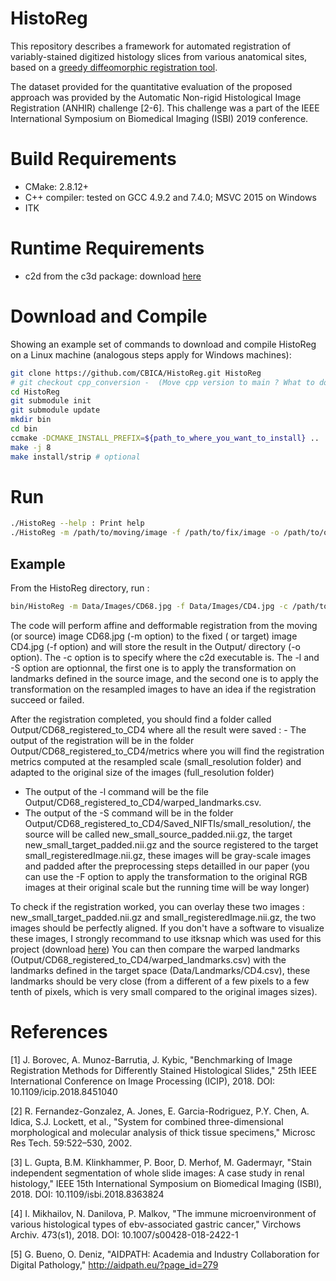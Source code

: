 # HistoReg
This repository describes a framework for automated registration of variably-stained digitized histology slices from various anatomical sites, based on a [greedy diffeomorphic registration tool](https://sites.google.com/view/greedyreg/about).

The dataset provided for the quantitative evaluation of the proposed approach was provided by the Automatic Non-rigid Histological Image Registration (ANHIR) challenge [2-6]. This challenge was a part of the IEEE International Symposium on Biomedical Imaging (ISBI) 2019 conference.
# Build Requirements 

- CMake: 2.8.12+
- C++ compiler: tested on GCC 4.9.2 and 7.4.0; MSVC 2015 on Windows
- ITK

# Runtime Requirements

- c2d from the c3d package: download [here](itksnap.org/pmwiki/pmwiki.php?n=Downloads.C3D)

# Download and Compile

Showing an example set of commands to download and compile HistoReg on a Linux machine (analogous steps apply for Windows machines):

```bash
git clone https://github.com/CBICA/HistoReg.git HistoReg
# git checkout cpp_conversion -  (Move cpp version to main ? What to do with bash version ?)
cd HistoReg
git submodule init 
git submodule update
mkdir bin
cd bin
ccmake -DCMAKE_INSTALL_PREFIX=${path_to_where_you_want_to_install} ..
make -j 8
make install/strip # optional
```

# Run

```bash
./HistoReg --help : Print help
./HistoReg -m /path/to/moving/image -f /path/to/fix/image -o /path/to/output/dir/ -c /path/to/c2d/executable : Compute registration metrics between moving and target images with the default parameters used for the ANHIR challenge, add -S or -F option to apply transformations respectively to resampled or full size images. 
```

## Example

From the HistoReg directory, run :
```bash
bin/HistoReg -m Data/Images/CD68.jpg -f Data/Images/CD4.jpg -c /path/to/c2d/executable  -o Output/ -l Data/Landmarks/CD68.csv -S
```
The code will perform affine and defformable registration from the moving (or source) image CD68.jpg (-m option) to the fixed ( or target) image CD4.jpg (-f option) and will store the result in the Output/ directory (-o option). 
The -c option is to specify where the c2d executable is.
The -l and -S option are optionnal, the first one is to apply the transformation on landmarks defined in the source image, and the second one is to apply the transformation on the resampled images to have an idea if the registration succeed or failed.

After the registration completed, you should find a folder called Output/CD68_registered_to_CD4 where all the result were saved : - The output of the registration will be in the folder Output/CD68_registered_to_CD4/metrics where you will find the registration metrics computed at the resampled scale (small_resolution folder) and adapted to the original size of the images (full_resolution folder)
- The output of the -l command will be the file Output/CD68_registered_to_CD4/warped_landmarks.csv.
- The output of the -S command will be in the folder Output/CD68_registered_to_CD4/Saved_NIFTIs/small_resolution/, the source will be called new_small_source_padded.nii.gz, the target new_small_target_padded.nii.gz and the source registered to the target small_registeredImage.nii.gz, these images will be gray-scale images and padded after the preprocessing steps detailled in our paper (you can use the -F option to apply the transformation to the original RGB images at their original scale but the running time will be way longer) 

To check if the registration worked, you can overlay these two images : new_small_target_padded.nii.gz and small_registeredImage.nii.gz, the two images should be perfectly aligned. If you don't have a software to visualize these images, I strongly recommand to use itksnap which was used for this project (download [here](http://www.itksnap.org/pmwiki/pmwiki.php?n=Downloads.SNAP3))
You can then compare the warped landmarks (Output/CD68_registered_to_CD4/warped_landmarks.csv) with the landmarks defined in the target space (Data/Landmarks/CD4.csv), these landmarks should be very close (from a different of a few pixels to a few tenth of pixels, which is very small compared to the original images sizes).

# References
[1] J. Borovec, A. Munoz-Barrutia, J. Kybic, "Benchmarking of Image Registration Methods for Differently Stained Histological Slides," 25th IEEE International Conference on Image Processing (ICIP), 2018. DOI: 10.1109/icip.2018.8451040

[2] R. Fernandez-Gonzalez, A. Jones, E. Garcia-Rodriguez, P.Y. Chen, A. Idica, S.J. Lockett, et al., "System for combined three-dimensional morphological and molecular analysis of thick tissue specimens," Microsc Res Tech. 59:522–530, 2002.

[3] L. Gupta, B.M. Klinkhammer, P. Boor, D. Merhof, M. Gadermayr, "Stain independent segmentation of whole slide images: A case study in renal histology," IEEE 15th International Symposium on Biomedical Imaging (ISBI), 2018. DOI: 10.1109/isbi.2018.8363824

[4] I. Mikhailov, N. Danilova, P. Malkov, "The immune microenvironment of various histological types of ebv-associated gastric cancer," Virchows Archiv. 473(s1), 2018. DOI: 10.1007/s00428-018-2422-1

[5] G. Bueno, O. Deniz, "AIDPATH: Academia and Industry Collaboration for Digital Pathology," http://aidpath.eu/?page_id=279
